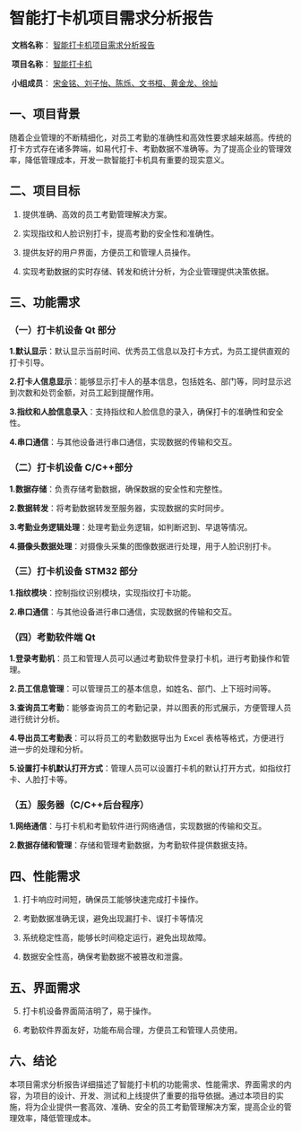 # 智能打卡机项目需求分析报告

​				**文档名称**：		<u>智能打卡机项目需求分析报告</u>

​				**项目名称**：			<u>智能打卡机</u>

​				**小组成员**：	<u>宋金铭、刘子怡、陈烁、文书桓、黄金龙、徐灿</u>

## 一、项目背景

​	随着企业管理的不断精细化，对员工考勤的准确性和高效性要求越来越高。传统的打卡方式存在诸多弊端，如易代打卡、考勤数据不准确等。为了提高企业的管理效率，降低管理成本，开发一款智能打卡机具有重要的现实意义。

## 二、项目目标

 1.  提供准确、高效的员工考勤管理解决方案。

 2.  实现指纹和人脸识别打卡，提高考勤的安全性和准确性。

 3.  提供友好的用户界面，方便员工和管理人员操作。

 4.  实现考勤数据的实时存储、转发和统计分析，为企业管理提供决策依据。

## 三、功能需求

### （一）打卡机设备 Qt 部分

**1.默认显示**：默认显示当前时间、优秀员工信息以及打卡方式，为员工提供直观的打卡引导。

**2.打卡人信息显示**：能够显示打卡人的基本信息，包括姓名、部门等，同时显示迟到次数和处罚金额，对员工起到提醒作用。 

**3.指纹和人脸信息录入**：支持指纹和人脸信息的录入，确保打卡的准确性和安全性。

 **4.串口通信**：与其他设备进行串口通信，实现数据的传输和交互。

### （二）打卡机设备 C/C++部分

**1.数据存储**：负责存储考勤数据，确保数据的安全性和完整性。 

**2.数据转发**：将考勤数据转发至服务器，实现数据的实时同步。 

**3.考勤业务逻辑处理**：处理考勤业务逻辑，如判断迟到、早退等情况。 

**4.摄像头数据处理**：对摄像头采集的图像数据进行处理，用于人脸识别打卡。

### （三）打卡机设备 STM32 部分

**1.指纹模块**：控制指纹识别模块，实现指纹打卡功能。 

**2.串口通信**：与其他设备进行串口通信，实现数据的传输和交互。

### （四）考勤软件端 Qt

**1.登录考勤机**：员工和管理人员可以通过考勤软件登录打卡机，进行考勤操作和管理。

**2.员工信息管理**：可以管理员工的基本信息，如姓名、部门、上下班时间等。

**3.查询员工考勤**：能够查询员工的考勤记录，并以图表的形式展示，方便管理人员进行统计分析。

**4.导出员工考勤表**：可以将员工的考勤数据导出为 Excel 表格等格式，方便进行进一步的处理和分析。

**5.设置打卡机默认打开方式**：管理人员可以设置打卡机的默认打开方式，如指纹打卡、人脸打卡等。

### （五）服务器（C/C++后台程序）

**1.网络通信**：与打卡机和考勤软件进行网络通信，实现数据的传输和交互。

**2.数据存储和管理**：存储和管理考勤数据，为考勤软件提供数据支持。

## 四、性能需求

1. 打卡响应时间短，确保员工能够快速完成打卡操作。 

2. 考勤数据准确无误，避免出现漏打卡、误打卡等情况

3. 系统稳定性高，能够长时间稳定运行，避免出现故障。  

4. 数据安全性高，确保考勤数据不被篡改和泄露。

## 五、界面需求

5. 打卡机设备界面简洁明了，易于操作。

6. 考勤软件界面友好，功能布局合理，方便员工和管理人员使用。

## 六、结论

本项目需求分析报告详细描述了智能打卡机的功能需求、性能需求、界面需求的内容，为项目的设计、开发、测试和上线提供了重要的指导依据。通过本项目的实施，将为企业提供一套高效、准确、安全的员工考勤管理解决方案，提高企业的管理效率，降低管理成本。
